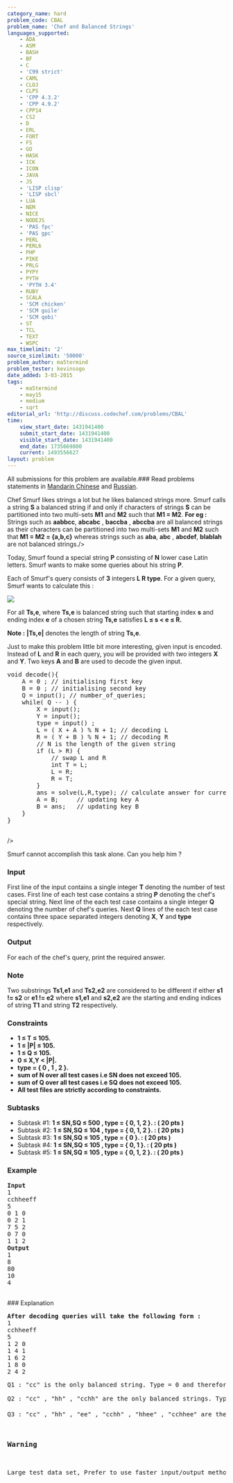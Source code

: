 ```yaml
---
category_name: hard
problem_code: CBAL
problem_name: 'Chef and Balanced Strings'
languages_supported:
    - ADA
    - ASM
    - BASH
    - BF
    - C
    - 'C99 strict'
    - CAML
    - CLOJ
    - CLPS
    - 'CPP 4.3.2'
    - 'CPP 4.9.2'
    - CPP14
    - CS2
    - D
    - ERL
    - FORT
    - FS
    - GO
    - HASK
    - ICK
    - ICON
    - JAVA
    - JS
    - 'LISP clisp'
    - 'LISP sbcl'
    - LUA
    - NEM
    - NICE
    - NODEJS
    - 'PAS fpc'
    - 'PAS gpc'
    - PERL
    - PERL6
    - PHP
    - PIKE
    - PRLG
    - PYPY
    - PYTH
    - 'PYTH 3.4'
    - RUBY
    - SCALA
    - 'SCM chicken'
    - 'SCM guile'
    - 'SCM qobi'
    - ST
    - TCL
    - TEXT
    - WSPC
max_timelimit: '2'
source_sizelimit: '50000'
problem_author: ma5termind
problem_tester: kevinsogo
date_added: 3-03-2015
tags:
    - ma5termind
    - may15
    - medium
    - sqrt
editorial_url: 'http://discuss.codechef.com/problems/CBAL'
time:
    view_start_date: 1431941400
    submit_start_date: 1431941400
    visible_start_date: 1431941400
    end_date: 1735669800
    current: 1493556627
layout: problem
---
```

All submissions for this problem are available.###  Read problems statements in [Mandarin Chinese](http://www.codechef.com/download/translated/MAY15/mandarin/CBAL.pdf) and [Russian](http://www.codechef.com/download/translated/MAY15/russian/CBAL.pdf).

Chef Smurf likes strings a lot but he likes balanced strings more. Smurf calls a string **S** a balanced string if and only if characters of strings **S** can be partitioned into two multi-sets **M1** and **M2** such that **M1 = M2**.
**For eg :** Strings such as **aabbcc**, **abcabc** , **baccba** , **abccba** are all balanced strings as their characters can be partitioned into two multi-sets **M1** and **M2** such that **M1 = M2 = {a,b,c}**  whereas strings such as **aba**, **abc** , **abcdef**, **blablah** are not balanced strings./>

Today, Smurf found a special string **P** consisting of **N** lower case Latin letters. Smurf wants to make some queries about his string **P**.

Each of Smurf's query consists of **3** integers **L R type**. For a given query, Smurf wants to calculate this :

 ![](https://s3.amazonaws.com/codechef_shared/download/CBAL/4.png)

For all **Ts,e**, where **Ts,e** is balanced string such that starting index **s** and ending index **e** of a chosen string **Ts,e** satisfies **L ≤ s < e ≤ R.**

**Note :** **|Ts,e|** denotes the length of string **Ts,e**.

Just to make this problem little bit more interesting, given input is encoded. Instead of **L** and **R** in each query, you will be provided with two integers **X** and **Y**. Two keys **A** and **B** are used to decode the given input.


<pre>
void decode(){
    A = 0 ; // initialising first key 
    B = 0 ; // initialising second key 
    Q = input(); // number_of_queries;
    while( Q -- ) {
        X = input(); 
        Y = input();
        type = input() ;
        L = ( X + A ) % N + 1; // decoding L
        R = ( Y + B ) % N + 1; // decoding R
        // N is the length of the given string
        if (L > R) {
            // swap L and R
            int T = L;
            L = R;
            R = T;
        }  
        ans = solve(L,R,type); // calculate answer for current query
        A = B;     // updating key A 
        B = ans;   // updating key B 
    } 
}

</pre>
/>

Smurf cannot accomplish this task alone. Can you help him ?

### Input

First line of the input contains a single integer **T** denoting the number of test cases. First line of each test case contains a string **P** denoting the chef's special string. Next line of the each test case contains a single integer **Q** denoting the number of chef's queries. Next **Q** lines of the each test case contains three space separated integers denoting **X**, **Y** and **type** respectively.

### Output

For each of the chef's query, print the required answer.

### Note 

Two substrings **Ts1,e1** and **Ts2,e2** are considered to be different if either **s1 != s2** or **e1 != e2** where **s1,e1** and **s2,e2** are the starting and ending indices of string **T1** and string **T2** respectively.

### Constraints

- **1 ≤ T ≤ 105.**
- **1 ≤ |P| ≤ 105.**
- **1 ≤ Q ≤ 105.**
- **0 ≤ X,Y < |P|.**
- **type = { 0 , 1 , 2 }.**
- **sum of N over all test cases i.e SN does not exceed 105.**
- **sum of Q over all test cases i.e SQ does not exceed 105.**
- **All test files are strictly according to constraints.**

### Subtasks

- Subtask #1: **1 ≤ SN,SQ ≤ 500 , type = { 0, 1, 2 }. : ( 20 pts )**
- Subtask #2: **1 ≤ SN,SQ ≤ 104 , type = { 0, 1, 2 }. : ( 20 pts )**
- Subtask #3: **1 ≤ SN,SQ ≤ 105 , type = { 0 }. : ( 20 pts )**
- Subtask #4: **1 ≤ SN,SQ ≤ 105 , type = { 0, 1 }. : ( 20 pts )**
- Subtask #5: **1 ≤ SN,SQ ≤ 105 , type = { 0, 1, 2 }. : ( 20 pts )**

### Example

<pre>
<b>Input</b>
1
cchheeff
5
0 1 0
0 2 1
7 5 2
0 7 0
1 1 2
<b>Output</b>
1
8
80
10
4

</pre>### Explanation
<pre>
<b>After decoding queries will take the following form : </b>
1
cchheeff
5
1 2 0
1 4 1
1 6 2
1 8 0
2 4 2
<p>Q1 : "cc" is the only balanced string. Type = 0 and therefore answer = 1.<br></br>Q2 : "cc" , "hh" , "cchh" are the only balanced strings. Type = 1 and therefore answer = 2 + 2 + 4 = 8.<br></br>Q3 : "cc" , "hh" , "ee" , "cchh" , "hhee" , "cchhee" are the only balanced strings. Type = 2 and therefore answer = 2<sup>2</sup> + 2<sup>2</sup> + 2<sup>2</sup> + 4<sup>2</sup> + 4<sup>2</sup> + 6<sup>2</sup>= 80./>/></p>
<h3>Warning</h3>
<p>Large test data set, Prefer to use faster input/output methods .</p>
</pre>